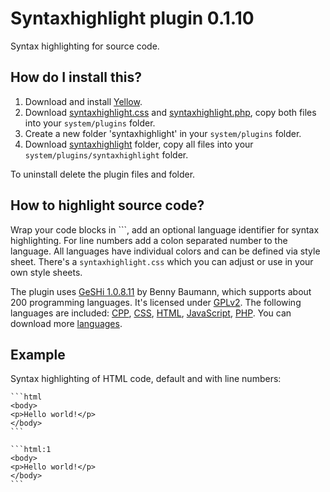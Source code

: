 Syntaxhighlight plugin 0.1.10
=============================
Syntax highlighting for source code.

How do I install this?
----------------------
1. Download and install [Yellow](https://github.com/datenstrom/yellow/).  
2. Download [syntaxhighlight.css](syntaxhighlight.css?raw=true) and [syntaxhighlight.php](syntaxhighlight.php?raw=true), copy both files into your `system/plugins` folder.  
3. Create a new folder 'syntaxhighlight' in your `system/plugins` folder.  
4. Download [syntaxhighlight](syntaxhighlight) folder, copy all files into your `system/plugins/syntaxhighlight` folder.

To uninstall delete the plugin files and folder.

How to highlight source code?
-----------------------------
Wrap your code blocks in \`\`\`, add an optional language identifier for syntax highlighting. For line numbers add a colon separated number to the language. All languages have individual colors and can be defined via style sheet. There's a `syntaxhighlight.css` which you can adjust or use in your own style sheets.

The plugin uses [GeSHi 1.0.8.11](https://github.com/GeSHi/geshi-1.0) by Benny Baumann, which supports about 200 programming languages. It's licensed under [GPLv2](http://opensource.org/licenses/GPL-2.0). The following languages are included: [CPP](http://en.wikipedia.org/wiki/C++), [CSS](http://en.wikipedia.org/wiki/CSS), [HTML](http://en.wikipedia.org/wiki/HTML), [JavaScript](http://en.wikipedia.org/wiki/JavaScript), [PHP](http://en.wikipedia.org/wiki/PHP). You can download more [languages](https://github.com/GeSHi/geshi-1.0/tree/master/src/geshi).

Example
-------
Syntax highlighting of HTML code, default and with line numbers:

    ```html
    <body>
    <p>Hello world!</p>
    </body>
    ```
    
    ```html:1
    <body>
    <p>Hello world!</p>
    </body>
    ```